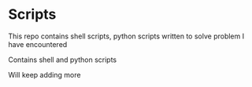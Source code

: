 # Scripts

This repo contains shell scripts, python scripts written to solve problem I have encountered

Contains shell and python scripts

Will keep adding more
